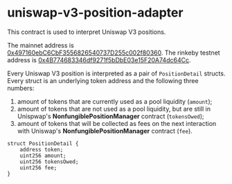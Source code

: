 # uniswap-v3-position-adapter

This contract is used to interpret Uniswap V3 positions.

The mainnet address is [0x497160ebC6CbF3556826540737D255c002f80360](https://etherscan.io/address/0x497160ebC6CbF3556826540737D255c002f80360#code).
The rinkeby testnet address is [0x4B774683346df9271f5bDbE03e15F20A74dc64Cc](https://rinkeby.etherscan.io/address/0x4B774683346df9271f5bDbE03e15F20A74dc64Cc#code).


Every Uniswap V3 position is interpreted as a pair of `PositionDetail` structs. Every struct is an underlying token address and the following three numbers:

1. amount of tokens that are currently used as a pool liquidity (`amount`);
2. amount of tokens that are not used as a pool liquidity, but are still in Unispwap's **NonfungiblePositionManager** contract (`tokensOwed`);
3. amount of tokens that will be collected as fees on the next interaction with Uniswap's **NonfungiblePositionManager** contract (`fee`).

```
struct PositionDetail {
    address token;
    uint256 amount;
    uint256 tokensOwed;
    uint256 fee;
}
```
